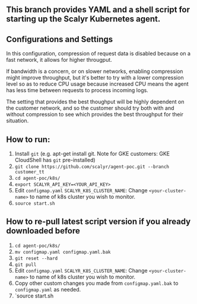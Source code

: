 ## This branch provides YAML and a shell script for starting up the Scalyr Kubernetes agent.

## Configurations and Settings

In this configuration, compression of request data is disabled because on a fast network, it allows for higher
througput.

If bandwidth is a concern, or on slower networks, enabling compression might improve throughput, but it's better
to try with a lower compression level so as to reduce CPU usage because increased CPU means the agent has less time
between requests to process incoming logs.

The setting that provides the best thoughput will be highly dependent on the customer network, and so the customer
should try both with and without compression to see which provides the best throughput for their situation.

## How to run:

1. Install `git` (e.g. apt-get install git.  Note for GKE customers: GKE CloudShell has `git` pre-installed)
2. `git clone https://github.com/scalyr/agent-poc.git --branch customer_tt`
3. `cd agent-poc/k8s/`
4. `export SCALYR_API_KEY=<YOUR_API_KEY>`
5. Edit `configmap.yaml` `SCALYR_K8S_CLUSTER_NAME`: Change `<your-cluster-name>` to name of k8s cluster you wish to monitor.
7. `source start.sh`

## How to re-pull latest script version if you already downloaded before

1. `cd agent-poc/k8s/`
2. `mv configmap.yaml configmap.yaml.bak`
3. `git reset --hard`
4. `git pull`
5. Edit `configmap.yaml` `SCALYR_K8S_CLUSTER_NAME`: Change `<your-cluster-name>` to name of k8s cluster you wish to monitor.
7. Copy other custom changes you made from `configmap.yaml.bak` to `configmap.yaml` as needed.
8. `source start.sh

